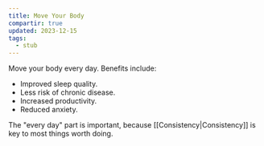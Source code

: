```yaml
---
title: Move Your Body
compartir: true
updated: 2023-12-15
tags:
  - stub
---
```


Move your body every day. Benefits include:

- Improved sleep quality.
- Less risk of chronic disease.
- Increased productivity.
- Reduced anxiety.

The "every day" part is important, because [[Consistency|Consistency]] is key to most things worth doing.
